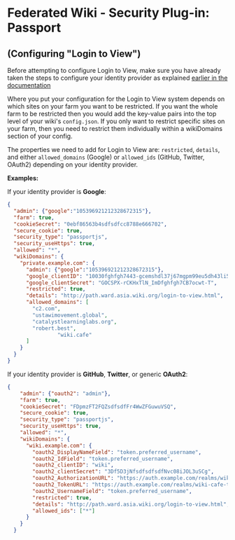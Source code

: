 # Federated Wiki - Security Plug-in: Passport
## (Configuring "Login to View")

Before attempting to configure Login to View, make sure you have already taken the steps to configure your identity provider as explained [earlier in the documentation](./configuration.md)

Where you put your configuration for the Login to View system depends on which sites on your farm you want to be restricted.  If you want the whole farm to be restricted then you would add the key-value pairs into the top level of your wiki's `config.json`. If you only want to restrict specific sites on your farm, then you need to restrict them individually within a wikiDomains section of your config.

The properties we need to add for Login to View are: `restricted`, `details`, and either `allowed_domains` (Google) or `allowed_ids`  (GitHub, Twitter, OAuth2) depending on your identity provider.

**Examples:**

If your identity provider is **Google**:
```json
{
  "admin": {"google":"105396921212328672315"},
  "farm": true,
  "cookieSecret": "0ebf86563b4sdfsdfcc8788e666702",
  "secure_cookie": true,
  "security_type": "passportjs",
  "security_useHttps": true,
  "allowed": "*",
  "wikiDomains": {
    "private.example.com": {
      "admin": {"google":"105396921212328672315"},
      "google_clientID": "10030fghfgh7443-gcemshdl37j67mgpm99eu5dh43li5vrs.apps.googleusercontent.com",
      "google_clientSecret": "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",
      "restricted": true,
      "details": "http://path.ward.asia.wiki.org/login-to-view.html",
      "allowed_domains": [
        "c2.com",
        "ustawimovement.global",
        "catalystlearninglabs.org",
        "robert.best",
                "wiki.cafe"
      ]
    }
  }
}
```

If your identity provider is **GitHub**, **Twitter**, or generic **OAuth2**:
```json
{
    "admin": {"oauth2": "admin"},
    "farm": true,
    "cookieSecret": "FDpmzFT2FQZsdfsdfFr4WwZFGuwuVSQ",
    "secure_cookie": true,
    "security_type": "passportjs",
    "security_useHttps": true,
    "allowed": "*",
    "wikiDomains": {
      "wiki.example.com": {
        "oauth2_DisplayNameField": "token.preferred_username",
        "oauth2_IdField": "token.preferred_username",
        "oauth2_clientID": "wiki",
        "oauth2_clientSecret": "3Df5D3jNfsdfsdfsdfNvc08iJOL3uSCg",
        "oauth2_AuthorizationURL": "https://auth.example.com/realms/wiki-cafe-test-server/protocol/openid-connect/auth",
        "oauth2_TokenURL": "https://auth.example.com/realms/wiki-cafe-test-server/protocol/openid-connect/token",
        "oauth2_UsernameField": "token.preferred_username",
        "restricted": true,
        "details": "http://path.ward.asia.wiki.org/login-to-view.html",
        "allowed_ids": ["*"]
      }
    }
  }
  ```